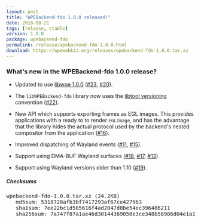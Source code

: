 ```yaml
---
layout: post
title: "WPEBackend-fdo 1.0.0 released!"
date: 2018-08-21
tags: [release, stable]
version: 1.0.0
package: wpebackend-fdo
permalink: /release/wpebackend-fdo-1.0.0.html
download: https://wpewebkit.org/releases/wpebackend-fdo-1.0.0.tar.xz
---
```



### What's new in the WPEBackend-fdo 1.0.0 release?

- Updated to use [libwpe 1.0.0](https://github.com/WebPlatformForEmbedded/libwpe/releases/tag/1.0.0)
  ([#23](https://github.com/Igalia/WPEBackend-fdo/pull/23),
  [#20](https://github.com/Igalia/WPEBackend-fdo/pull/20)).

- The `libWPEBackend-fdo` library now uses the [libtool
  versioning](https://autotools.io/libtool/version.html) convention
  ([#22](https://github.com/Igalia/WPEBackend-fdo/pull/22)).

- New API which supports exporting frames as EGL images. This provides
  applications with a ready to to render `EGLImage`, and has the advantage
  that the library hides the actual protocol used by the backend's nested
  compositor from the application
  ([#16](https://github.com/Igalia/WPEBackend-fdo/pull/16)).

- Improved dispatching of Wayland events
  ([#11](https://github.com/Igalia/WPEBackend-fdo/pull/11),
  [#15](https://github.com/Igalia/WPEBackend-fdo/pull/15)).

- Support using DMA-BUF Wayland surfaces
  ([#18](https://github.com/Igalia/WPEBackend-fdo/pull/18),
  [#17](https://github.com/Igalia/WPEBackend-fdo/pull/17),
  [#13](https://github.com/Igalia/WPEBackend-fdo/pull/13)).

- Support using Wayland versions older than 1.10
  ([#19](https://github.com/Igalia/WPEBackend-fdo/pull/19)).


##### Checksums

<pre>
wpebackend-fdo-1.0.0.tar.xz (24.2KB)
   md5sum: 5318728afb3bf7417293af67ce427963
   sha1sum: 7ee22bc1d585616f4ad2047d8be54ec396486211
   sha256sum: 7a747f87a1ae46d30144369050e3ce348b58986d04e1a139ba75c198fa636729
</pre>
